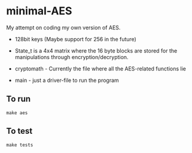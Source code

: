 # minimal-AES

My attempt on coding my own version of AES. 

* 128bit keys (Maybe support for 256 in the future)
* State_t is a 4x4 matrix where the 16 byte blocks are stored for the manipulations through encryption/decryption.

* cryptomath - Currently the file where all the AES-related functions lie
* main - just a driver-file to run the program

## To run
`make aes`

## To test
`make tests`


